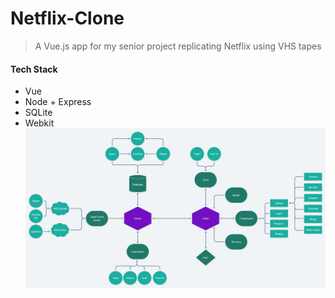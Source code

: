 # Netflix-Clone

> A Vue.js app for my senior project replicating Netflix using VHS tapes

#### Tech Stack
* Vue
* Node + Express
* SQLite
* Webkit
![Project Map](https://github.com/BrenanMarenger/Capstone-Project/blob/main/ProjectMap.png)
